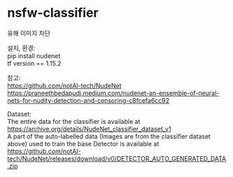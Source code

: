 # nsfw-classifier
유해 이미지 차단


설치, 환경:  
pip install nudenet  
tf version == 1.15.2 

참고:  
https://github.com/notAI-tech/NudeNet  
https://praneethbedapudi.medium.com/nudenet-an-ensemble-of-neural-nets-for-nudity-detection-and-censoring-c8fcefa6cc92


Dataset:  
The entire data for the classifier is available at https://archive.org/details/NudeNet_classifier_dataset_v1  
A part of the auto-labelled data (Images are from the classifier dataset above) used to train the base Detector is available at https://github.com/notAI-tech/NudeNet/releases/download/v0/DETECTOR_AUTO_GENERATED_DATA.zip
